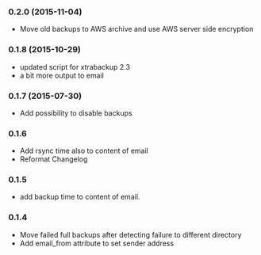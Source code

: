 ### 0.2.0 (2015-11-04)
- Move old backups to AWS archive and use AWS server side encryption

### 0.1.8 (2015-10-29)

- updated script for xtrabackup 2.3
- a bit more output to email

### 0.1.7 (2015-07-30)

- Add possibility to disable backups

### 0.1.6

- Add rsync time also to content of email
- Reformat Changelog

### 0.1.5

- add backup time to content of email.

### 0.1.4

- Move failed full backups after detecting failure to different directory
- Add email_from attribute to set sender address
